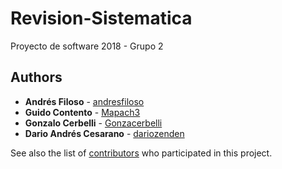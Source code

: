 # Revision-Sistematica
Proyecto de software 2018 - Grupo 2

## Authors

* **Andrés Filoso** - [andresfiloso](https://github.com/andresfiloso)
* **Guido Contento** - [Mapach3](https://github.com/Mapach3)
* **Gonzalo Cerbelli** - [Gonzacerbelli](https://github.com/Gonzacerbelli)
* **Dario Andrés Cesarano** - [dariozenden](https://github.com/dariozenden)


See also the list of [contributors](https://github.com/andresfiloso/Revision-Sistematica/graphs/contributors) who participated in this project.
